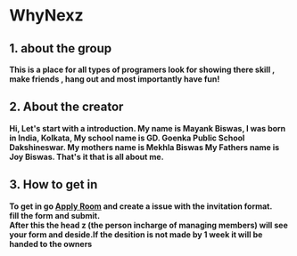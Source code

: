 # WhyNexz

## 1. about the group
**This is a place for all types of programers look for showing there skill , make friends , hang out and most importantly have fun!**
## 2. About the creator
**Hi, Let's start with a introduction. 
My name is Mayank Biswas,
I was born in India, Kolkata,
My school name is GD. Goenka Public School Dakshineswar.
My mothers name is Mekhla Biswas
My Fathers name is Joy Biswas.
That's it that is all about me.**

## 3. How to get in
**To get in go [Apply Room]() and create a issue with the invitation format. <br> fill the form and submit. <br> After this the head z (the person incharge of managing members) will see your form and deside.If the desition is not made by 1 week it will be handed to the owners**
